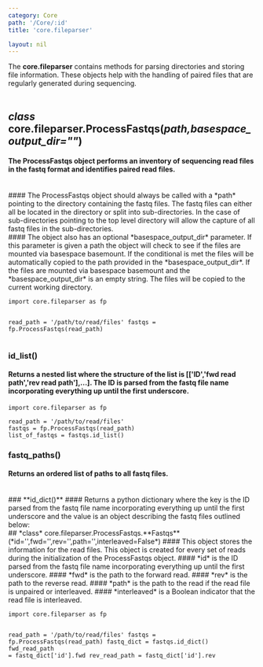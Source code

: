 ```yaml
---
category: Core
path: '/Core/:id'
title: 'core.fileparser'

layout: nil
---
```

The **core.fileparser** contains methods for parsing directories and storing file information. These objects help with the handling of paired files that are regularly generated during sequencing.  
<br>
## *class* core.fileparser.**ProcessFastqs**(*path,basespace_output_dir=""*)  
#### The ProcessFastqs object performs an inventory of sequencing read files in the fastq format and identifies paired read files.  
<br>
#### The ProcessFastqs object should always be called with a *path* pointing to the directory containing the fastq files. The fastq files can either all be located in the directory or split into sub-directories. In the case of sub-directories pointing to the top level directory will allow the capture of all fastq files in the sub-directories.
<br>
#### The object also has an optional *basespace_output_dir* parameter. If this parameter is given a path the object will check to see if the files are mounted via basespace basemount. If the conditional is met the files will be automatically copied to the path provided in the *basespace_output_dir*. If the files are mounted via basespace basemount and the *basespace_output_dir* is an empty string. The files will be copied to the current working directory.
<pre><code class="python">import core.fileparser as fp

read_path = '/path/to/read/files'
fastqs = fp.ProcessFastqs(read_path)
</code></pre>

### **id_list()**  
#### Returns a nested list where the structure of the list is [['ID','fwd read path','rev read path'],...]. The ID is parsed from the fastq file name incorporating everything up until the first underscore.
<pre><code class="python">import core.fileparser as fp

read_path = '/path/to/read/files'
fastqs = fp.ProcessFastqs(read_path)
list_of_fastqs = fastqs.id_list()
</code></pre>
### **fastq_paths()**  
#### Returns an ordered list of paths to all fastq files.
<br>
### **id_dict()**  
#### Returns a python dictionary where the key is the ID parsed from the fastq file name incorporating everything up until the first underscore and the value is an object describing the fastq files outlined below:
<br>
## *class* core.fileparser.ProcessFastqs.**Fastqs**(*id='',fwd='',rev='',path='',interleaved=False*)  
#### This object stores the information for the read files. This object is created for every set of reads during the initialization of the ProcessFastqs object.  
#### *id* is the ID parsed from the fastq file name incorporating everything up until the first underscore.
#### *fwd* is the path to the forward read.
#### *rev* is the path to the reverse read.
#### *path* is the path to the read if the read file is unpaired or interleaved.
#### *interleaved* is a Boolean indicator that the read file is interleaved.
<pre><code class="python">import core.fileparser as fp

read_path = '/path/to/read/files'
fastqs = fp.ProcessFastqs(read_path)
fastq_dict = fastqs.id_dict()
fwd_read_path = fastq_dict['id'].fwd
rev_read_path = fastq_dict['id'].rev
</code></pre>
